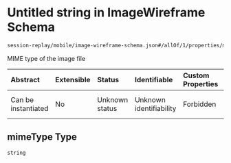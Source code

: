 # Untitled string in ImageWireframe Schema

```txt
session-replay/mobile/image-wireframe-schema.json#/allOf/1/properties/mimeType
```

MIME type of the image file

| Abstract            | Extensible | Status         | Identifiable            | Custom Properties | Additional Properties | Access Restrictions | Defined In                                                                                                       |
| :------------------ | :--------- | :------------- | :---------------------- | :---------------- | :-------------------- | :------------------ | :--------------------------------------------------------------------------------------------------------------- |
| Can be instantiated | No         | Unknown status | Unknown identifiability | Forbidden         | Allowed               | none                | [image-wireframe-schema.json\*](../out/session-replay/mobile/image-wireframe-schema.json "open original schema") |

## mimeType Type

`string`
